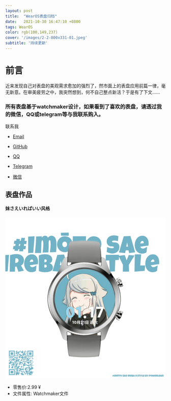 ```yaml
--- 
layout: post
title:  "WearOS表盘归档"
date:   2021-10-30 16:47:10 +0800
tags: WearOS
color: rgb(100,149,237)
cover: '/images/2-2-800x331-01.jpeg'
subtitle: '持续更新'
---
```

# 前言
近来发现自己对表盘的美观需求愈加的强烈了，然市面上的表盘应用前篇一律，毫无新意。在审美疲劳之中，我突然想到，何不自己整点新活？于是有了下文......
### 所有表盘基于watchmaker设计，如果看到了喜欢的表盘，请透过我的微信，QQ或telegram等与我联系购入。

联系我
- [Email](https://bluebreeze191@gmail.com "谷歌邮箱")

- [GitHub](https://github.com/edges5352 "GitHub")

- [QQ](https://qm.qq.com/cgi-bin/qm/qr?k=PJemsUFPRexZMeBd1N1JjEf07DFiIqis&noverify=0 "腾讯QQ")

- [Telegram](https://t.me/wearos_watchface "Telegram") 
- [微信](/images/IMG_20211030_181157.jpg) 
 
## 表盘作品

#### 妹さえいればいい风格
![彩色数字 - 妹さえいればいい风格](/images/PicsArt_10-30-08.29.24.jpg)
- 零售价:2.99 ¥
- 文件属性: Watchmaker文件
